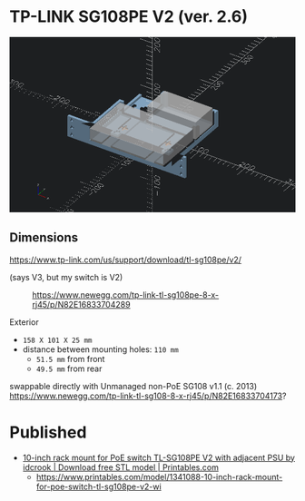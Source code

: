 # TP-LINK SG108PE V2 (ver. 2.6)

![mockup](muckup.png)



## Dimensions


https://www.tp-link.com/us/support/download/tl-sg108pe/v2/



<dl>
<dt>
    (says V3, but my switch is V2)
</dt>
<dd>

https://www.newegg.com/tp-link-tl-sg108pe-8-x-rj45/p/N82E16833704289

</dd>
</dl>

Exterior

-	`158 X 101 X 25 mm`
-	distance between mounting holes: `110 mm`
	-	`51.5 mm` from front
	-	`49.5 mm` from rear



swappable directly with Unmanaged non-PoE SG108 v1.1 (c. 2013)
https://www.newegg.com/tp-link-tl-sg108-8-x-rj45/p/N82E16833704173?


# Published

- [10-inch rack mount for PoE switch TL-SG108PE V2 with adjacent PSU by idcrook | Download free STL model | Printables.com](https://www.printables.com/model/1341088-10-inch-rack-mount-for-poe-switch-tl-sg108pe-v2-wi)
  - <https://www.printables.com/model/1341088-10-inch-rack-mount-for-poe-switch-tl-sg108pe-v2-wi>
